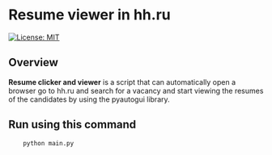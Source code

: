 # Resume viewer in hh.ru

[![License: MIT](https://img.shields.io/badge/License-MIT-blue.svg)](LICENSE)

## Overview

**Resume clicker and viewer** is a script that can automatically open a browser go to hh.ru and search for a vacancy and start viewing the resumes of the candidates by using the pyautogui library.

## Run using this command


```bash
    python main.py
```

